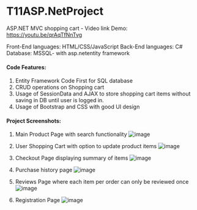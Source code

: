 # T11ASP.NetProject


ASP.NET MVC shopping cart - Video link Demo: https://youtu.be/qrAqTfNnTvg

Front-End languages: HTML/CSS/JavaScript
Back-End languages: C# 
Database: MSSQL- with asp.netentity framework

#### Code Features:
1. Entity Framework Code First for SQL database 
2. CRUD operations on Shopping cart
3. Usage of SessionData and AJAX to store shopping cart items without saving in DB until user is logged in.
4. Usage of Bootstrap and CSS with good UI design

#### Project Screenshots:
1. Main Product Page with search functionality
![image](https://user-images.githubusercontent.com/75073384/122855104-4d6c1600-d347-11eb-8662-180c91f7131a.png)

2. User Shopping Cart with option to update product items
![image](https://user-images.githubusercontent.com/75073384/122855262-8b693a00-d347-11eb-8b2b-58413c665fa2.png)

3. Checkout Page displaying summary of items
![image](https://user-images.githubusercontent.com/75073384/122855457-de42f180-d347-11eb-8165-28e1787fafc1.png)

4. Purchase history page
![image](https://user-images.githubusercontent.com/75073384/122855594-092d4580-d348-11eb-9994-0aaaf4e3115b.png)

5. Reviews Page where each item per order can only be reviewed once
![image](https://user-images.githubusercontent.com/75073384/122855658-206c3300-d348-11eb-9c29-d141440898c2.png)

6. Registration Page
![image](https://user-images.githubusercontent.com/75073384/122855713-3679f380-d348-11eb-8237-f388175bc257.png)

